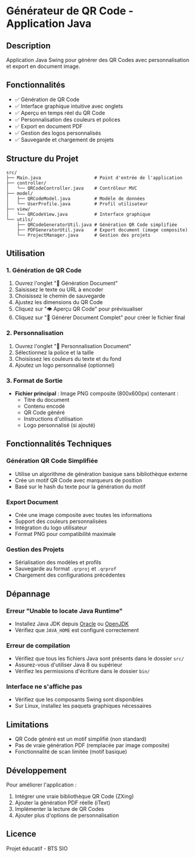 # Générateur de QR Code - Application Java

## Description
Application Java Swing pour générer des QR Codes avec personnalisation et export en document image.

## Fonctionnalités
- ✅ Génération de QR Code 
- ✅ Interface graphique intuitive avec onglets
- ✅ Aperçu en temps réel du QR Code
- ✅ Personnalisation des couleurs et polices
- ✅ Export en document PDF
- ✅ Gestion des logos personnalisés
- ✅ Sauvegarde et chargement de projets

## Structure du Projet

```
src/
├── Main.java                    # Point d'entrée de l'application
├── controller/
│   └── QRCodeController.java    # Contrôleur MVC
├── model/
│   ├── QRCodeModel.java         # Modèle de données
│   └── UserProfile.java         # Profil utilisateur
├── view/
│   └── QRCodeView.java          # Interface graphique
└── utils/
    ├── QRCodeGeneratorUtil.java # Génération QR Code simplifiée
    ├── PDFGeneratorUtil.java    # Export document (image composite)
    └── ProjectManager.java      # Gestion des projets
```

## Utilisation

### 1. Génération de QR Code
1. Ouvrez l'onglet "📄 Génération Document"
2. Saisissez le texte ou URL à encoder
3. Choisissez le chemin de sauvegarde
4. Ajustez les dimensions du QR Code
5. Cliquez sur "👁️ Aperçu QR Code" pour prévisualiser
6. Cliquez sur "📄 Générer Document Complet" pour créer le fichier final

### 2. Personnalisation
1. Ouvrez l'onglet "🎨 Personnalisation Document"
2. Sélectionnez la police et la taille
3. Choisissez les couleurs du texte et du fond
4. Ajoutez un logo personnalisé (optionnel)

### 3. Format de Sortie
- **Fichier principal** : Image PNG composite (800x600px) contenant :
  - Titre du document
  - Contenu encodé
  - QR Code généré
  - Instructions d'utilisation
  - Logo personnalisé (si ajouté)

## Fonctionnalités Techniques

### Génération QR Code Simplifiée
- Utilise un algorithme de génération basique sans bibliothèque externe
- Crée un motif QR Code avec marqueurs de position
- Basé sur le hash du texte pour la génération du motif

### Export Document
- Crée une image composite avec toutes les informations
- Support des couleurs personnalisées
- Intégration du logo utilisateur
- Format PNG pour compatibilité maximale

### Gestion des Projets
- Sérialisation des modèles et profils
- Sauvegarde au format `.qrproj` et `.qrprof`
- Chargement des configurations précédentes

## Dépannage

### Erreur "Unable to locate Java Runtime"
- Installez Java JDK depuis [Oracle](https://www.oracle.com/java/technologies/downloads/) ou [OpenJDK](https://openjdk.org/)
- Vérifiez que `JAVA_HOME` est configuré correctement

### Erreur de compilation
- Vérifiez que tous les fichiers Java sont présents dans le dossier `src/`
- Assurez-vous d'utiliser Java 8 ou supérieur
- Vérifiez les permissions d'écriture dans le dossier `bin/`

### Interface ne s'affiche pas
- Vérifiez que les composants Swing sont disponibles
- Sur Linux, installez les paquets graphiques nécessaires

## Limitations
- QR Code généré est un motif simplifié (non standard)
- Pas de vraie génération PDF (remplacée par image composite)
- Fonctionnalité de scan limitée (motif basique)

## Développement
Pour améliorer l'application :
1. Intégrer une vraie bibliothèque QR Code (ZXing)
2. Ajouter la génération PDF réelle (iText)
3. Implémenter la lecture de QR Codes
4. Ajouter plus d'options de personnalisation

## Licence
Projet éducatif - BTS SIO
